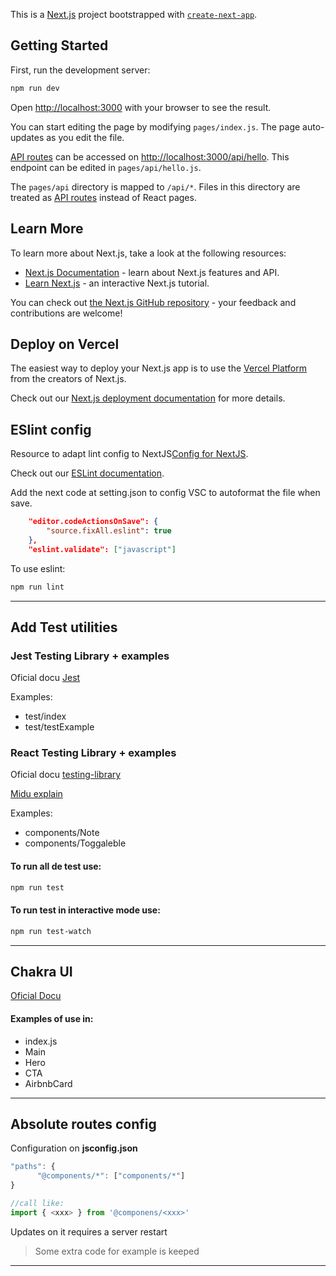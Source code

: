 This is a [Next.js](https://nextjs.org/) project bootstrapped with [`create-next-app`](https://github.com/vercel/next.js/tree/canary/packages/create-next-app).

## Getting Started

First, run the development server:

```bash
npm run dev
```

Open [http://localhost:3000](http://localhost:3000) with your browser to see the result.

You can start editing the page by modifying `pages/index.js`. The page auto-updates as you edit the file.

[API routes](https://nextjs.org/docs/api-routes/introduction) can be accessed on [http://localhost:3000/api/hello](http://localhost:3000/api/hello). This endpoint can be edited in `pages/api/hello.js`.

The `pages/api` directory is mapped to `/api/*`. Files in this directory are treated as [API routes](https://nextjs.org/docs/api-routes/introduction) instead of React pages.

## Learn More

To learn more about Next.js, take a look at the following resources:

- [Next.js Documentation](https://nextjs.org/docs) - learn about Next.js features and API.
- [Learn Next.js](https://nextjs.org/learn) - an interactive Next.js tutorial.

You can check out [the Next.js GitHub repository](https://github.com/vercel/next.js/) - your feedback and contributions are welcome!

## Deploy on Vercel

The easiest way to deploy your Next.js app is to use the [Vercel Platform](https://vercel.com/new?utm_medium=default-template&filter=next.js&utm_source=create-next-app&utm_campaign=create-next-app-readme) from the creators of Next.js.

Check out our [Next.js deployment documentation](https://nextjs.org/docs/deployment) for more details.

## ESlint config

Resource to adapt lint config to NextJS[Config for NextJS](https://devinshoemaker.com/blog/next-js/configure-eslint).

Check out our [ESLint documentation](https://eslint.org/docs/).

Add the next code at setting.json to config VSC to autoformat the file when save.
```JSON
    "editor.codeActionsOnSave": {
        "source.fixAll.eslint": true
    },
    "eslint.validate": ["javascript"]
```
To use eslint: 
```bash
npm run lint
```
---
## Add Test utilities 
### Jest Testing Library + examples
Oficial docu [Jest](https://jestjs.io/docs/)

Examples:
- test/index
- test/testExample
### React Testing Library + examples
Oficial docu [testing-library](https://testing-library.com/docs/react-testing-library/intro/)

[Midu explain](https://www.youtube.com/watch?v=KYjjtRgg_H0&t=360s)

Examples:
- components/Note
- components/Toggaleble
#### To run all de test use:
```bash
npm run test
```

#### To run test in interactive mode use:
```bash
npm run test-watch
```
---

## Chakra UI 
[Oficial Docu](https://chakra-ui.com/)

#### Examples of use in:
- index.js
- Main
- Hero
- CTA
- AirbnbCard
---

## Absolute routes config
 Configuration on __jsconfig.json__  
```js
"paths": {
      "@components/*": ["components/*"]
}

//call like:
import { <xxx> } from '@componens/<xxx>'
```


 Updates on it requires a server restart
 
 > Some extra code for example is keeped
---